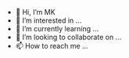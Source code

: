 - 👋 Hi, I’m MK
- 👀 I’m interested in ...
- 🌱 I’m currently learning ...
- 💞️ I’m looking to collaborate on ...
- 📫 How to reach me ...

<!---
mohmaher-convergetp/mohmaher-convergetp is a ✨ special ✨ repository because its `README.md` (this file) appears on your GitHub profile.
You can click the Preview link to take a look at your changes.
--->
